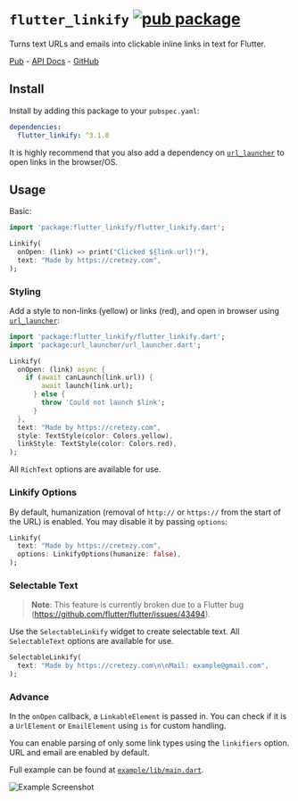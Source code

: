 # `flutter_linkify` [![pub package](https://img.shields.io/pub/v/flutter_linkify.svg)](https://pub.dartlang.org/packages/flutter_linkify)

Turns text URLs and emails into clickable inline links in text for Flutter.

[Pub](https://pub.dartlang.org/packages/flutter_linkify) - [API Docs](https://pub.dartlang.org/documentation/flutter_linkify/latest/) - [GitHub](https://github.com/Cretezy/flutter_linkify)

## Install

Install by adding this package to your `pubspec.yaml`:

```yaml
dependencies:
  flutter_linkify: ^3.1.0
```

It is highly recommend that you also add a dependency on [`url_launcher`](https://pub.dartlang.org/packages/url_launcher) to open links in the browser/OS.

## Usage

Basic:

```dart
import 'package:flutter_linkify/flutter_linkify.dart';

Linkify(
  onOpen: (link) => print("Clicked ${link.url}!"),
  text: "Made by https://cretezy.com",
);
```

### Styling

Add a style to non-links (yellow) or links (red), and open in browser using [`url_launcher`](https://pub.dartlang.org/packages/url_launcher):

```dart
import 'package:flutter_linkify/flutter_linkify.dart';
import 'package:url_launcher/url_launcher.dart';

Linkify(
  onOpen: (link) async {
    if (await canLaunch(link.url)) {
        await launch(link.url);
      } else {
        throw 'Could not launch $link';
      }
  },
  text: "Made by https://cretezy.com",
  style: TextStyle(color: Colors.yellow),
  linkStyle: TextStyle(color: Colors.red),
);
```

All `RichText` options are available for use.

### Linkify Options

By default, humanization (removal of `http://` or `https://` from the start of the URL) is enabled. You may disable it by passing `options`:

```dart
Linkify(
  text: "Made by https://cretezy.com",
  options: LinkifyOptions(humanize: false),
);
```

### Selectable Text

> **Note**: This feature is currently broken due to a Flutter bug (https://github.com/flutter/flutter/issues/43494).

Use the `SelectableLinkify` widget to create selectable text. All `SelectableText` options are available for use.

```dart
SelectableLinkify(
  text: "Made by https://cretezy.com\n\nMail: example@gmail.com",
);
```

### Advance

In the `onOpen` callback, a `LinkableElement` is passed in.
You can check if it is a `UrlElement` or `EmailElement` using `is` for custom handling.

You can enable parsing of only some link types using the `linkifiers` option. URL and email are enabled by default.

Full example can be found at [`example/lib/main.dart`](example/lib/main.dart).

![Example Screenshot](https://github.com/Cretezy/flutter_linkify/raw/master/example/screenshot.png)
